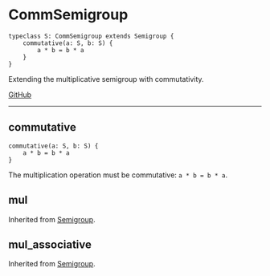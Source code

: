 # CommSemigroup

```acorn
typeclass S: CommSemigroup extends Semigroup {
    commutative(a: S, b: S) {
        a * b = b * a
    }
}
```

Extending the multiplicative semigroup with commutativity.

[GitHub](https://github.com/acornprover/acornlib/blob/master/src/comm_semigroup.ac)

---
## commutative

```acorn
commutative(a: S, b: S) {
    a * b = b * a
}
```

The multiplication operation must be commutative: `a * b = b * a`.
## mul
Inherited from [Semigroup](../Semigroup/#mul).
## mul_associative
Inherited from [Semigroup](../Semigroup/#mul_associative).
